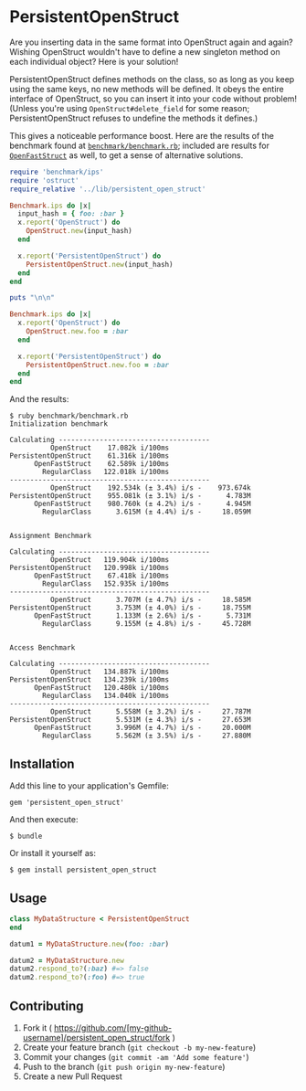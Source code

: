 # PersistentOpenStruct

Are you inserting data in the same format into OpenStruct again and again?
Wishing OpenStruct wouldn't have to define a new singleton method on each
individual object?  Here is your solution!

PersistentOpenStruct defines methods on the class, so as long as you keep using
the same keys, no new methods will be defined.  It obeys the entire interface
of OpenStruct, so you can insert it into your code without problem!  (Unless
you're using `OpenStruct#delete_field` for some reason; PersistentOpenStruct
refuses to undefine the methods it defines.)

This gives a noticeable performance boost.  Here are the results of the benchmark
found at
[`benchmark/benchmark.rb`](http://github.com/amcaplan/persistent_open_struct/blob/master/benchmark/benchmark.rb);
included are
results for [`OpenFastStruct`](http://github.com/arturoherrero/ofstruct) as
well, to get a sense of alternative solutions.

``` ruby
require 'benchmark/ips'
require 'ostruct'
require_relative '../lib/persistent_open_struct'

Benchmark.ips do |x|
  input_hash = { foo: :bar }
  x.report('OpenStruct') do
    OpenStruct.new(input_hash)
  end

  x.report('PersistentOpenStruct') do
    PersistentOpenStruct.new(input_hash)
  end
end

puts "\n\n"

Benchmark.ips do |x|
  x.report('OpenStruct') do
    OpenStruct.new.foo = :bar
  end

  x.report('PersistentOpenStruct') do
    PersistentOpenStruct.new.foo = :bar
  end
end
```
And the results:
```
$ ruby benchmark/benchmark.rb 
Initialization benchmark

Calculating -------------------------------------
          OpenStruct    17.082k i/100ms
PersistentOpenStruct    61.316k i/100ms
      OpenFastStruct    62.589k i/100ms
        RegularClass   122.018k i/100ms
-------------------------------------------------
          OpenStruct    192.534k (± 3.4%) i/s -    973.674k
PersistentOpenStruct    955.081k (± 3.1%) i/s -      4.783M
      OpenFastStruct    980.760k (± 4.2%) i/s -      4.945M
        RegularClass      3.615M (± 4.4%) i/s -     18.059M


Assignment Benchmark

Calculating -------------------------------------
          OpenStruct   119.904k i/100ms
PersistentOpenStruct   120.998k i/100ms
      OpenFastStruct    67.418k i/100ms
        RegularClass   152.935k i/100ms
-------------------------------------------------
          OpenStruct      3.707M (± 4.7%) i/s -     18.585M
PersistentOpenStruct      3.753M (± 4.0%) i/s -     18.755M
      OpenFastStruct      1.133M (± 2.6%) i/s -      5.731M
        RegularClass      9.155M (± 4.8%) i/s -     45.728M


Access Benchmark

Calculating -------------------------------------
          OpenStruct   134.887k i/100ms
PersistentOpenStruct   134.239k i/100ms
      OpenFastStruct   120.480k i/100ms
        RegularClass   134.040k i/100ms
-------------------------------------------------
          OpenStruct      5.558M (± 3.2%) i/s -     27.787M
PersistentOpenStruct      5.531M (± 4.3%) i/s -     27.653M
      OpenFastStruct      3.996M (± 4.7%) i/s -     20.000M
        RegularClass      5.562M (± 3.5%) i/s -     27.880M
```

## Installation

Add this line to your application's Gemfile:

    gem 'persistent_open_struct'

And then execute:

    $ bundle

Or install it yourself as:

    $ gem install persistent_open_struct

## Usage

``` ruby
class MyDataStructure < PersistentOpenStruct
end

datum1 = MyDataStructure.new(foo: :bar)

datum2 = MyDataStructure.new
datum2.respond_to?(:baz) #=> false
datum2.respond_to?(:foo) #=> true
```

## Contributing

1. Fork it ( https://github.com/[my-github-username]/persistent_open_struct/fork )
2. Create your feature branch (`git checkout -b my-new-feature`)
3. Commit your changes (`git commit -am 'Add some feature'`)
4. Push to the branch (`git push origin my-new-feature`)
5. Create a new Pull Request
